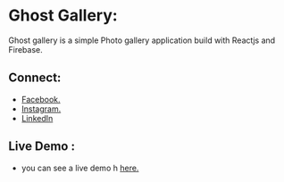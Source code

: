 # Ghost Gallery:

Ghost gallery is a simple Photo gallery application build with Reactjs and Firebase.

## Connect:

- [Facebook.](https://www.facebook.com/sourav.ojha.904)
- [Instagram.](https://www.instagram.com/_ghost_wheel_/)
- [LinkedIn](https://www.linkedin.com/in/sourav-kumar-ojha-82ba81195/)

## Live Demo :

- you can see a live demo h [here.](https://ghost-photogallery.web.app/)
